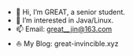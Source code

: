 - 👋 Hi, I’m GREAT, a senior student.
- 👀 I’m interested in Java/Linux.
- 📫 Email: great__jin@163.com
- ⛵ My Blog: great-invincible.xyz

